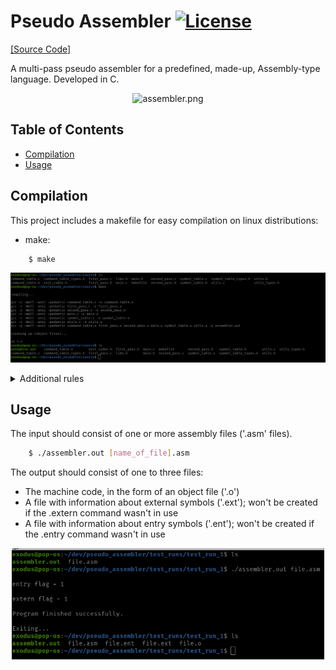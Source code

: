 # Pseudo Assembler [![License][license-badge]][license]

[license-badge]: https://img.shields.io/github/license/ajeetdsouza/zoxide?color=lightgray&style=flat-square
[license]: ./LICENSE

[[Source Code]][src]

[src]:          ./source

A multi-pass pseudo assembler for a predefined, made-up, Assembly-type language.
Developed in C.

<p align="center">
<img src="./images/assembler.png" alt="assembler.png" width="499" height="133">
</p>

## Table of Contents
- [Compilation](#Compilation)
- [Usage](#Usage)

## Compilation

This project includes a makefile for easy compilation on linux distributions:

* make:

```sh
    $ make
```

<p align="center">
  <img src="./images/make.png" alt="make.png" width="800">
</p>

<details><summary>Additional rules</summary>

</br>

* compile:

```sh
    $ make compile
```

<p align="center">
  <img src="./images/compile.png" alt="compile.png" width="650">
</p>

* clean:

```sh
    $ make clean
```

<p align="center">
  <img src="./images/clean.png" alt="clean.png" width="800">
</p>

* rm:

```sh
    $ make rm
```

<p align="center">
  <img src="./images/rm.png" alt="rm.png" width="750">
</p>

* full_clean:

```sh
    $ make full_clean
```

<p align="center">
  <img src="./images/full_clean.png" alt="full_clean.png" width="800">
</p>

</details>

## Usage

The input should consist of one or more assembly files ('.asm' files).

```sh
    $ ./assembler.out [name_of_file].asm
```

The output should consist of one to three files:</br>
- The machine code, in the form of an object file ('.o')</br>
- A file with information about external symbols ('.ext'); won't be created if the .extern command wasn't in use</br>
- A file with information about entry symbols ('.ent'); won't be created if the .entry command wasn't in use</br>

<p align="center">
  <img src="./images/example_run.png" alt="example_run.png" width="500">
</p>

